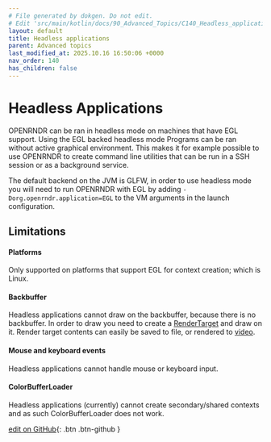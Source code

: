 ```yaml
---
# File generated by dokgen. Do not edit. 
# Edit 'src/main/kotlin/docs/90_Advanced_Topics/C140_Headless_applications.kt' instead.
layout: default
title: Headless applications
parent: Advanced topics
last_modified_at: 2025.10.16 16:50:06 +0000
nav_order: 140
has_children: false
---
```

 
# Headless Applications

OPENRNDR can be ran in headless mode on machines that have EGL support. 
Using the EGL backed headless mode Programs can be ran without active graphical environment. This makes it for example possible to use OPENRNDR to create command line utilities that can be run in a SSH session or as a background service.

The default backend on the JVM is GLFW, in order to use headless mode you will need to run OPENRNDR 
with EGL by adding `-Dorg.openrndr.application=EGL` to the VM arguments in the launch configuration.

## Limitations

#### Platforms

Only supported on platforms that support EGL for context creation; 
which is Linux.

#### Backbuffer

Headless applications cannot draw on the backbuffer, because there 
is no backbuffer. In order to draw you need to create a 
[RenderTarget](https://guide.openrndr.org/drawing/renderTargets.html) and draw on it. 
Render target contents can easily be saved to file, or rendered to 
[video](https://guide.openrndr.org/extensions/screenRecorder.html#writing-to-video-using-render-targets).

#### Mouse and keyboard events

Headless applications cannot handle mouse or keyboard input.

#### ColorBufferLoader

Headless applications (currently) cannot create secondary/shared 
contexts and as such ColorBufferLoader does not work. 

[edit on GitHub](https://github.com/openrndr/openrndr-guide/blob/main/src/main/kotlin/docs/90_Advanced_Topics/C140_Headless_applications.kt){: .btn .btn-github }
